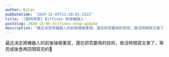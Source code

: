 ```yaml
---
author: Dylan
pubDatetime: '2020-12-05T12:28:01.532Z'
title: '[暫時停更] Bitfinex 放貸機器人'
postSlug: 2020-12-05_bitfinex-stop-update
description: "最近決定將機器人的前後端做重寫，還在研究要用的技術，故沒時間寫文章了，等完成後會再回頭寫完的\U0001F64F"
---
```


最近決定將機器人的前後端做重寫，還在研究要用的技術，故沒時間寫文章了，等完成後會再回頭寫完的🙏
